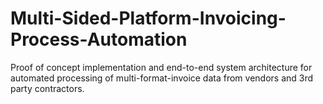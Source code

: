 # Multi-Sided-Platform-Invoicing-Process-Automation
Proof of concept implementation and end-to-end system architecture for automated processing of multi-format-invoice data from vendors and 3rd party contractors.

